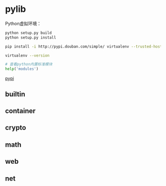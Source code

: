 # pylib

Python虚拟环境：

```sh
python setup.py build
python setup.py install

pip install -i http://pypi.douban.com/simple/ virtualenv --trusted-host pypi.douban.com

virtualenv --version

```

```py
# 查看python内置标准模块
help('modules')


```

[pypi](https://pypi.org/)

## builtin

## container

## crypto

## math

## web

## net
